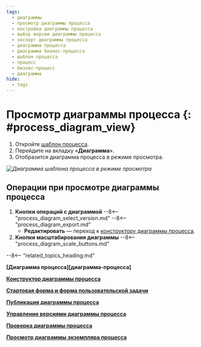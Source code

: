 ```yaml
---
tags:
  - диаграммы
  - просмотр диаграммы процесса
  - настройка диаграммы процесса
  - выбор версии диаграммы процесса
  - экспорт диаграммы процесса
  - диаграмма процесса
  - диаграмма бизнес-процесса
  - шаблон процесса
  - процесс
  - бизнес-процесс
  - диаграмма
hide:
  - tags
---
```


# Просмотр диаграммы процесса {: #process_diagram_view}

1. Откройте [шаблон процесса](process_templates.md).
2. Перейдите на вкладку «**Диаграмма**».
3. Отобразится диаграмма процесса в режиме просмотра.

*![Диаграмма шаблона процесса в режиме просмотра](process_diagram_view.png)*

## Операции при просмотре диаграммы процесса

1. **Кнопки операций с диаграммой**
    --8<-- "process_diagram_select_version.md"
    --8<-- "process_diagram_export.md"
    * **Редактировать** — переход к [конструктору диаграммы процесса](process_diagram_designer.md).
2. **Кнопки масштабирования диаграммы**
    --8<-- "process_diagram_scale_buttons.md"

--8<-- "related_topics_heading.md"

**[Диаграмма процесса][диаграмма-процесса]**

**[Конструктор диаграммы процесса](process_diagram_designer.md)**

**[Стартовая форма и форма пользовательской задачи](process_diagram_forms.md)**

**[Публикация диаграммы процесса](process_diagram_publish.md)**

**[Управление версиями диаграммы процесса](process_diagram_version_control.md)**

**[Проверка диаграммы процесса](process_diagram_validate.md)**

**[Просмотр диаграммы экземпляра процесса](process_diagram_view_instance.md)**
